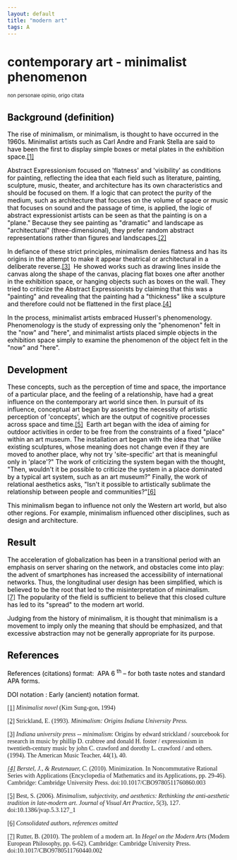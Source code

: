 ```yaml
---
layout: default
title: "modern art"
tags: A
---
```


# contemporary art - minimalist phenomenon
<p><span style="font-size:11px">non personale opinio, origo citata</span></p>

<h2><span style="color:#000000">Background (definition)</span></h2>

<p><span style="color:#000000">The rise of minimalism, or minimalism, is thought to have occurred in the 1960s. Minimalist artists such as Carl Andre and Frank Stella are said to have been the first to display simple boxes or metal plates in the exhibition space.<a href="#_ftn1" name="_ftnref1" title="">[1]</a></span></p>

<p><span style="color:#000000">Abstract Expressionism focused on &#39;flatness&#39; and &#39;visibility&#39; as conditions for painting, reflecting the idea that each field such as literature, painting, sculpture, music, theater, and architecture has its own characteristics and should be focused on them. If a logic that can protect the purity of the medium, such as architecture that focuses on the volume of space or music that focuses on sound and the passage of time, is applied, the logic of abstract expressionist artists can be seen as that the painting is on a &quot;plane.&quot; Because they see painting as &quot;dramatic&quot; and landscape as &quot;architectural&quot; (three-dimensional), they prefer random abstract representations rather than figures and landscapes.<a href="#_ftn2" name="_ftnref2" title="">[2]</a></span></p>

<p><span style="color:#000000">In defiance of these strict principles, minimalism denies flatness and has its origins in the attempt to make it appear theatrical or architectural in a deliberate&nbsp;reverse.<a href="#_ftn3" name="_ftnref3" title="">[3]</a>&nbsp; He showed works such as drawing lines inside the canvas along the shape of the canvas, placing flat boxes one after another in the exhibition space, or hanging objects such as boxes on the wall. They tried to criticize the Abstract Expressionists by claiming that this was a &quot;painting&quot; and revealing that the painting had a &quot;thickness&quot; like a sculpture and therefore could not be flattened in the first place.<a href="#_ftn4" name="_ftnref4" title="">[4]</a></span></p>

<p><span style="color:#000000">In the process, minimalist artists embraced Husserl&#39;s phenomenology. Phenomenology is the study of expressing only the &quot;phenomenon&quot; felt in the &quot;now&quot; and &quot;here&quot;, and minimalist artists placed simple objects in the exhibition space simply to examine the phenomenon of the object felt in the &quot;now&quot; and &quot;here&quot;. </span></p>

<h2><span style="color:#000000">Development</span></h2>

<p><span style="color:#000000">These concepts, such as the perception of time and space, the importance of a particular place, and the feeling of a relationship, have had a great influence on the contemporary art world since then. In pursuit of its influence, conceptual art began by asserting the necessity of artistic perception of &#39;concepts&#39;, which are the output of cognitive processes across space and time.<a href="#_ftn5" name="_ftnref5" title="">[5]</a>&nbsp; Earth art began with the idea of aiming for outdoor activities in order to be free from the constraints of a fixed &quot;place&quot; within an art museum. The installation art began with the idea that &quot;unlike existing sculptures, whose meaning does not change even if they are moved to another place, why not try &#39;site-specific&#39; art that is meaningful only in &#39;place&#39;?&quot; The work of criticizing the system began with the thought, &quot;Then, wouldn&#39;t it be possible to criticize the system in a place dominated by a typical art system, such as an art museum?&quot; Finally, the work of relational aesthetics asks, &quot;Isn&#39;t it possible to artistically sublimate the relationship between people and communities?&quot;<a href="#_ftn6" name="_ftnref6" title="">[6]</a></span></p>

<p><span style="color:#000000">This minimalism began to influence not only the Western art world, but also other regions. For example, minimalism influenced other disciplines, such as design and architecture.</span></p>

<h2><span style="color:#000000">Result</span></h2>

<p><span style="color:#000000">The acceleration of globalization has been in a transitional period with an emphasis on server sharing on the network, and obstacles come into play: the advent of smartphones has increased the accessibility of international networks. Thus, the longitudinal user design has been simplified, which is believed to be the root that led to the misinterpretation of minimalism.<a href="#_ftn7" name="_ftnref7" title="">[7]</a>&nbsp;The popularity of the field is sufficient to believe that this closed culture has led to its &quot;spread&quot; to the modern art world.</span></p>

<p><span style="color:#000000">Judging from the history of minimalism, it is thought that minimalism is a movement to imply only the meaning that should be emphasized, and that excessive abstraction may not be generally appropriate for its purpose.</span></p>

<h2><span style="color:#000000">References</span></h2>

<p><span style="color:#000000">References (citations) format: &nbsp;APA 6 <sup>th</sup> &ndash; for both taste notes and standard APA forms.</span></p>

<p><span style="color:#000000">DOI notation : Early (ancient) notation format.</span></p>

<p><span style="font-family:Times New Roman,Times,serif"><a href="applewebdata://CB63A60E-6857-44A0-86DE-199830DCEA05#_ftnref1" name="_ftn1" title="">[1]</a> <em>Minimalist novel</em> (Kim Sung-gon, 1994)</span></p>

<p><span style="font-family:Times New Roman,Times,serif"><a href="applewebdata://CB63A60E-6857-44A0-86DE-199830DCEA05#_ftnref2" name="_ftn2" title="">[2]</a> Strickland, E. (1993). <em>Minimalism: Origins Indiana University Press.</em></span></p>

<p><span style="font-family:Times New Roman,Times,serif"><a href="applewebdata://CB63A60E-6857-44A0-86DE-199830DCEA05#_ftnref3" name="_ftn3" title="">[3]</a> <em>I</em><em>ndiana university press -- minimalism</em>: Origins by edward strickland / sourcebook for research in music by phillip D. crabtree and donald H. foster / expressionism in twentieth-century music by john C. crawford and dorothy L. crawford / and others. (1994).&nbsp;The American Music Teacher,&nbsp;44(1), 40.</span></p>

<p><span style="font-family:Times New Roman,Times,serif"><a href="applewebdata://CB63A60E-6857-44A0-86DE-199830DCEA05#_ftnref4" name="_ftn4" title=""><em>[4]</em></a><em> Berstel, J., &amp; Reutenauer, C.</em> (2010). Minimization. In&nbsp;Noncommutative Rational Series with Applications&nbsp;(Encyclopedia of Mathematics and its Applications, pp. 29-46). Cambridge: Cambridge University Press. doi:10.1017/CBO9780511760860.003</span></p>

<p><span style="font-family:Times New Roman,Times,serif"><a href="applewebdata://CB63A60E-6857-44A0-86DE-199830DCEA05#_ftnref5" name="_ftn5" title="">[5]</a> Best, S. (2006). <em>Minimalism, subjectivity, and aesthetics: Rethinking the anti-aesthetic tradition in late-modern art</em>.<em>&nbsp;</em><em>Journal of Visual Art Practice,</em><em>&nbsp;</em><em>5</em>(3), 127. doi:10.1386/jvap.5.3.127_1</span></p>

<p><span style="font-family:Times New Roman,Times,serif"><a href="applewebdata://CB63A60E-6857-44A0-86DE-199830DCEA05#_ftnref6" name="_ftn6" title="">[6]</a> <em>Consolidated authors, references omitted</em></span></p>

<p><span style="font-family:Times New Roman,Times,serif"><a href="applewebdata://CB63A60E-6857-44A0-86DE-199830DCEA05#_ftnref7" name="_ftn7" title="">[7]</a> Rutter, B. (2010). The problem of a modern art. In&nbsp;<em>Hegel on the Modern Arts</em>&nbsp;(Modern European Philosophy, pp. 6-62). Cambridge: Cambridge University Press. doi:10.1017/CBO9780511760440.002</span></p>